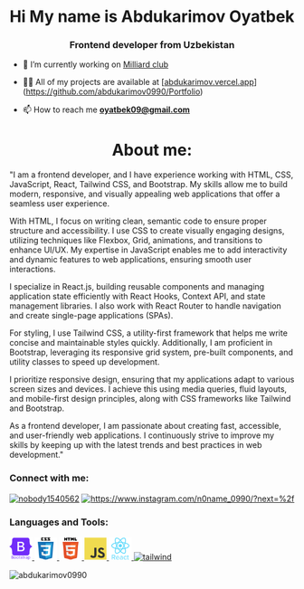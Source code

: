 <h1 align="center">Hi My name is Abdukarimov Oyatbek</h1>
<h3 align="center">Frontend developer from Uzbekistan</h3>

- 🔭 I’m currently working on [Milliard club](https://milliarduz-y5rg.vercel.app/)

- 👨‍💻 All of my projects are available at [[abdukarimov.vercel.app](abdukarimov.vercel.app)](https://github.com/abdukarimov0990/Portfolio)
- 📫 How to reach me **oyatbek09@gmail.com**
<h1 align="center">About me:</h1>
"I am a frontend developer, and I have experience working with HTML, CSS, JavaScript, React, Tailwind CSS, and Bootstrap. My skills allow me to build modern, responsive, and visually appealing web applications that offer a seamless user experience.

With HTML, I focus on writing clean, semantic code to ensure proper structure and accessibility. I use CSS to create visually engaging designs, utilizing techniques like Flexbox, Grid, animations, and transitions to enhance UI/UX. My expertise in JavaScript enables me to add interactivity and dynamic features to web applications, ensuring smooth user interactions.

I specialize in React.js, building reusable components and managing application state efficiently with React Hooks, Context API, and state management libraries. I also work with React Router to handle navigation and create single-page applications (SPAs).

For styling, I use Tailwind CSS, a utility-first framework that helps me write concise and maintainable styles quickly. Additionally, I am proficient in Bootstrap, leveraging its responsive grid system, pre-built components, and utility classes to speed up development.

I prioritize responsive design, ensuring that my applications adapt to various screen sizes and devices. I achieve this using media queries, fluid layouts, and mobile-first design principles, along with CSS frameworks like Tailwind and Bootstrap.

As a frontend developer, I am passionate about creating fast, accessible, and user-friendly web applications. I continuously strive to improve my skills by keeping up with the latest trends and best practices in web development."



<h3 align="left">Connect with me:</h3>
<p align="left">
<a href="https://twitter.com/nobody1540562" target="blank"><img align="center" src="https://raw.githubusercontent.com/rahuldkjain/github-profile-readme-generator/master/src/images/icons/Social/twitter.svg" alt="nobody1540562" height="30" width="40" /></a>
<a href="https://instagram.com/https://www.instagram.com/n0name_0990/?next=%2f" target="blank"><img align="center" src="https://raw.githubusercontent.com/rahuldkjain/github-profile-readme-generator/master/src/images/icons/Social/instagram.svg" alt="https://www.instagram.com/n0name_0990/?next=%2f" height="30" width="40" /></a>
</p>

<h3 align="left">Languages and Tools:</h3>
<p align="left"> <a href="https://getbootstrap.com" target="_blank" rel="noreferrer"> <img src="https://raw.githubusercontent.com/devicons/devicon/master/icons/bootstrap/bootstrap-plain-wordmark.svg" alt="bootstrap" width="40" height="40"/> </a> <a href="https://www.w3schools.com/css/" target="_blank" rel="noreferrer"> <img src="https://raw.githubusercontent.com/devicons/devicon/master/icons/css3/css3-original-wordmark.svg" alt="css3" width="40" height="40"/> </a> <a href="https://www.w3.org/html/" target="_blank" rel="noreferrer"> <img src="https://raw.githubusercontent.com/devicons/devicon/master/icons/html5/html5-original-wordmark.svg" alt="html5" width="40" height="40"/> </a> <a href="https://developer.mozilla.org/en-US/docs/Web/JavaScript" target="_blank" rel="noreferrer"> <img src="https://raw.githubusercontent.com/devicons/devicon/master/icons/javascript/javascript-original.svg" alt="javascript" width="40" height="40"/> </a> <a href="https://reactjs.org/" target="_blank" rel="noreferrer"> <img src="https://raw.githubusercontent.com/devicons/devicon/master/icons/react/react-original-wordmark.svg" alt="react" width="40" height="40"/> </a> <a href="https://tailwindcss.com/" target="_blank" rel="noreferrer"> <img src="https://www.vectorlogo.zone/logos/tailwindcss/tailwindcss-icon.svg" alt="tailwind" width="40" height="40"/> </a> </p>

<p><img align="center" src="https://github-readme-stats.vercel.app/api/top-langs?username=abdukarimov0990&show_icons=true&locale=en&layout=compact" alt="abdukarimov0990" /></p>
